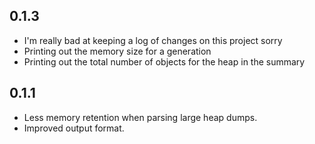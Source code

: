 ## 0.1.3

- I'm really bad at keeping a log of changes on this project sorry
- Printing out the memory size for a generation
- Printing out the total number of objects for the heap in the summary

## 0.1.1

- Less memory retention when parsing large heap dumps.
- Improved output format.
